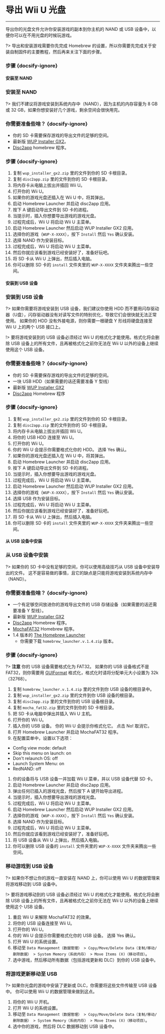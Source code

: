 # 导出 Wii U 光盘
---
导出你的光盘文件允许你安装游戏的副本到你主机的 NAND 或 USB 设备中，以便你可以在不用光盘的时候玩游戏。

?> 导出和安装游戏需要你先完成 Homebrew 的设置，所以你需要先完成关于安装自制固件的主要教程，然后再来关注下面的步骤。

### 步骤 {docsify-ignore}

<!-- tabs:start -->

#### **安装至 NAND**

### 安装至 NAND

?> 我们不建议将游戏安装到系统内存中（NAND），因为主机的内存容量为 8 GB 或 32 GB，如果你想安装好几个游戏，剩余空间会很快用完。

### 你需要准备些啥？ {docsify-ignore}

- 你的 SD 卡需要保存游戏的导出文件的足够的空间。
- 最新版 [WUP Installer GX2](http://wiiubru.com/appstore/zips/wup_installer_gx2.zip)。
- [Disc2app](http://www.wiiubru.com/appstore/zips/disc2app.zip) homebrew 程序。

### 步骤 {docsify-ignore}

1. 复制 `wup_installer_gx2.zip` 里的文件到你的 SD 卡根目录。
1. 复制 `disc2app.zip` 里的文件到你的 SD 卡根目录。
1. 将内存卡从电脑上拔出并插回 Wii U。
1. 打开你的 Wii U。
1. 如果你的游戏光盘还插入在 Wii U 中，将其弹出。
1. 启动 Homebrew Launcher 并启动 disc2app 应用。
1. 按下 A 键启动导出文件到 SD 卡的进程。
1. 当提示时，插入你想要导出游戏的游戏光盘。
1. 过程完成后，Wii U 将启动 Wii U 主菜单。
1. 启动 Homebrew Launcher 然后启动 WUP Installer GX2 应用。
1. 选择你的游戏（`WUP-X-XXXX`），按下 `Install` 然后 `Yes` 确认安装。
1. 选择 NAND 作为安装目标。
1. 过程完成后，Wii U 将启动 Wii U 主菜单。
1. 然后你就应该看到游戏已经安装好了，准备好玩吧。
1. 将 SD 卡从 Wii U 上弹出，然后插入电脑。
1. 你可以删除 SD 卡的 `install` 文件夹里的 `WUP-X-XXXX` 文件夹来腾出一些空间。

#### **安装到 USB 设备**

### 安装到 USB 设备

?> 如果你需要将游戏安装到 USB 设备，我们建议你使用 HDD 而不要用闪存驱动器（U盘），闪存驱动器没有对读写文件的特别优化，导致它们会很快就无法正常使用。 如果你的 HDD 没有外接电源，则你需要一根硬盘 Y 形线将硬盘连接至 Wii U 上的两个 USB 接口上。

!> 要将游戏安装到的 USB 设备必须经过 Wii U 的格式化才能使用。格式化将会删除 USB 设备上的所有文件，且再被格式化之前你无法在 Wii U 以外的设备上继续使用这个 USB 设备。

### 你需要准备些啥？ {docsify-ignore}

- 你的 SD 卡需要保存游戏的导出文件的足够的空间。
- 一块 USB HDD（如果需要的话还需要准备 Y 型线）
- 最新版 [WUP Installer GX2](http://wiiubru.com/appstore/zips/wup_installer_gx2.zip)
- [Disc2app](http://www.wiiubru.com/appstore/zips/disc2app.zip) Homebrew 程序

### 步骤 {docsify-ignore}

1. 复制 `wup_installer_gx2.zip` 里的文件到你的 SD 卡根目录。
1. 复制 `disc2app.zip` 里的文件到你的 SD 卡根目录。
1. 将内存卡从电脑上拔出并插回 Wii U。
1. 将你的 USB HDD 连接至 Wii U。
1. 打开你的 Wii U。
1. 你的 Wii U 会提示你需要格式化你的 HDD。 选择 Yes 确认。
1. 如果你的游戏光盘还插入在 Wii U 中，将其弹出。
1. 启动 Homebrew Launcher 并启动 disc2app 应用。
1. 按下 A 键启动导出文件到 SD 卡的进程。
1. 当提示时，插入你想要导出游戏的游戏光盘。
1. 过程完成后，Wii U 将启动 Wii U 主菜单。
1. 启动 Homebrew Launcher 然后启动 WUP Installer GX2 应用。
1. 选择你的游戏（`WUP-X-XXXX`），按下 `Install` 然后 `Yes` 确认安装。
1. 选择 USB 作为安装目标。
1. 过程完成后，Wii U 将启动 Wii U 主菜单。
1. 然后你就应该看到游戏已经安装好了，准备好玩吧。
1. 将 SD 卡从 Wii U 上弹出，然后插入电脑。
1. 你可以删除 SD 卡的 `install` 文件夹里的 `WUP-X-XXXX` 文件夹来腾出一些空间。

#### **从 USB 设备中安装**

### 从 USB 设备中安装

?> 如果你的 SD 卡中没有足够的空间，你可以使用高级技巧从 USB 设备中安装导出的文件。 这不是容易做的事情，且它的缺点是只能将游戏安装到系统内存中（NAND）。

### 你需要准备些啥？ {docsify-ignore}

- 一个有足够空间放进你的游戏导出文件的 USB 存储设备（如果需要的话还需要准备 Y 型线）。
- 最新版 [WUP Installer GX2](http://wiiubru.com/appstore/zips/wup_installer_gx2.zip)
- [Disc2app](http://www.wiiubru.com/appstore/zips/disc2app.zip) Homebrew 程序。
- [MochaFAT32](https://www.wiiubru.com/appstore/zips/mocha_fat32.zip) Homebrew 程序。
- 1.4 版本的 [The Homebrew Launcher](https://github.com/dimok789/homebrew_launcher/releases/tag/1.4)
  - 你需要下载 `homebrew_launcher.v.1.4.zip` 版本。

### 步骤 {docsify-ignore}

?> **注意** 你的 USB 设备需要格式化为 FAT32。 如果你的 USB 设备格式不是 FAT32，则你需要用 [GUIFormat](https://web.archive.org/web/20200930150014/http://www.ridgecrop.demon.co.uk/guiformat.exe) 格式化，格式化时请将分配单元大小设置为 32k（32768）。

1. 复制 `homebrew_launcher.v.1.4.zip` 里的文件到你 USB 设备的根目录中。
1. 复制 `wup_installer_gx2.zip` 里的文件到你 USB 设备的根目录。
1. 复制 `disc2app.zip` 里的文件到你的 USB 设备根目录。
1. 复制 `mocha_fat32.zip` 里的文件到你的 SD 卡根目录。
1. 把 SD 卡从电脑中弹出并插入 Wii U 主机。
1. 打开你的 Wii U。
1. 插入你的 USB 设备。 你的 Wii U 会提示你格式化它。 点击 No! 取消它。
1. 打开 Homebrew Launcher 并启动 MochaFAT32 程序。
1. 在配置菜单中，设置以下选项：
  - Config view mode: default
  - Skip this menu on launch: on
  - Don't relaunch OS: off
  - Launch System Menu: on
  - RedNAND: off
1. 你的设备将与 USB 设备一并加载 Wii U 菜单，并以 USB 设备代替 SD 卡。
1. 启动 Homebrew Launcher 并启动 disc2app 应用。
1. 弹出任何已插入的游戏光盘，然后按下 A 键开始导出进程。
1. 当提示时，插入你想要导出游戏的游戏光盘。
1. 过程完成后，Wii U 将启动 Wii U 主菜单。
1. 启动 Homebrew Launcher 然后启动 WUP Installer GX2 应用。
1. 选择你的游戏（`WUP-X-XXXX`），按下 `Install` 然后 `Yes` 确认安装。
1. 选择 NAND 作为安装目标。
1. 过程完成后，Wii U 将启动 Wii U 主菜单。
1. 然后你就应该看到游戏已经安装好了，准备好玩吧。
1. 将 USB 设备从 Wii U 上弹出，然后插入电脑。
2. 你可以删除 USB 设备的 `install` 文件夹里的 `WUP-X-XXXX` 文件夹来腾出一些空间。

<!-- tabs:end -->

### 移动游戏到 USB 设备

?> 如果你不想让你的游戏一直安装在 NAND 上，你可以使用 Wii U 的数据管理来将游戏移动到 USB 设备中。

!> 要将游戏移动到的 USB 设备必须经过 Wii U 的格式化才能使用。格式化将会删除 USB 设备上的所有文件，且再被格式化之前你无法在 Wii U 以外的设备上继续使用这个 USB 设备。

1. 重启 Wii U 来解除 MochaFAT32 的效果。
1. 将你的 USB 设备连接至 Wii U。
1. 打开你的 Wii U。
1. 你的 Wii U 会提示你需要格式化你的 USB 设备。 选择 Yes 确认。
1. 打开 Wii U 的系统设置。
1. 移动至 `Data Management（数据管理） > Copy/Move/Delete Data（复制/移动/删除数据） > System Memory（系统内存） > Move Items (X)（移动项目）`。
1. 选中游戏，然后移动所有数据（包括游戏更新和 DLC）到你的 USB 设备中。

### 将游戏更新移动至 USB

?> 如果你光盘的游戏中安装了更新或 DLC，你需要将这些文件传输至 USB 设备中。 你可以使用 Wii U 的数据管理来做到这点。

1. 将你的 Wii U 开机。
1. 打开 Wii U 的系统设置。
1. 移动至 `Data Management（数据管理） > Copy/Move/Delete Data（复制/移动/删除数据） > System Memory（系统内存） > Move Items (X)（移动项目）`。
1. 选中你的游戏，然后将 DLC 数据移动到 USB 设备中。